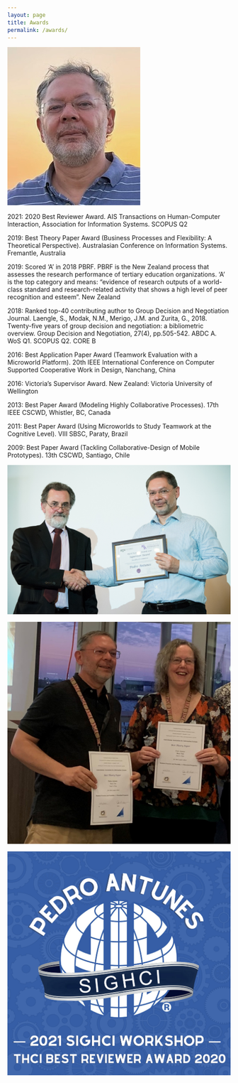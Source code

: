 ```yaml
---
layout: page
title: Awards
permalink: /awards/
---
```


![photo](/assets/img/stamp.jpg "Title")

2021: 2020 Best Reviewer Award. AIS Transactions on Human-Computer Interaction, Association for Information Systems. SCOPUS Q2

2019: Best Theory Paper Award (Business Processes and Flexibility: A Theoretical Perspective). Australasian Conference on Information Systems. Fremantle, Australia

2019: Scored ‘A’ in 2018 PBRF. PBRF is the New Zealand process that assesses the research performance of tertiary education organizations. ‘A’ is the top category and means: “evidence of research outputs of a world-class standard and research-related activity that shows a high level of peer recognition and esteem”. New Zealand

2018: Ranked top-40 contributing author to Group Decision and Negotiation Journal. Laengle, S., Modak, N.M., Merigo, J.M. and Zurita, G., 2018. Twenty-five years of group decision and negotiation: a bibliometric overview. Group Decision and Negotiation, 27(4), pp.505-542. ABDC A. WoS Q1. SCOPUS Q2. CORE B

2016: Best Application Paper Award (Teamwork Evaluation with a Microworld Platform). 20th IEEE International Conference on Computer Supported Cooperative Work in Design, Nanchang, China

2016: Victoria’s Supervisor Award. New Zealand: Victoria University of Wellington

2013: Best Paper Award (Modeling Highly Collaborative Processes). 17th IEEE CSCWD, Whistler, BC, Canada

2011: Best Paper Award (Using Microworlds to Study Teamwork at the Cognitive Level). VIII SBSC, Paraty, Brazil

2009: Best Paper Award (Tackling Collaborative-Design of Mobile Prototypes). 13th CSCWD, Santiago, Chile

![photo](/assets/img/supervisor-award.jpg "Title")

![photo](/assets/img/acis-award.jpg "Title")

![photo](/assets/img/thci-award.jpg "Best Reviewer Award")
